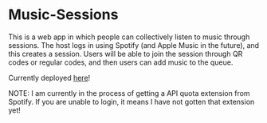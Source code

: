 # Music-Sessions
This is a web app in which people can collectively listen to music through sessions.
The host logs in using Spotify (and Apple Music in the future), and this creates a session. 
Users will be able to join the session through QR codes or regular codes, and then users can add music to the queue.

Currently deployed <a href="https://musicsessions.tech/">here</a>!

NOTE: I am currently in the process of getting a API quota extension from Spotify. If you are unable to login, it means I have not gotten that extension yet!
